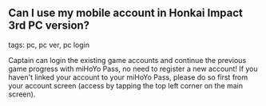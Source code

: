 ## Can I use my mobile account in Honkai Impact 3rd PC version?
tags: pc, pc ver, pc login

Captain can login the existing game accounts and continue the previous game progress with miHoYo Pass, no need to register a new account! If you haven't linked your account to your miHoYo Pass, please do so first from your account screen (access by tapping the top left corner on the main screen).
